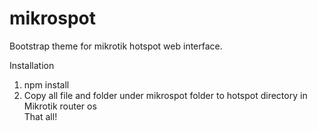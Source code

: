 # mikrospot
Bootstrap theme for mikrotik hotspot web interface.

Installation</br>
1. npm install</br>
2. Copy all file and folder under mikrospot folder to hotspot directory in Mikrotik router os</br>
That all!

